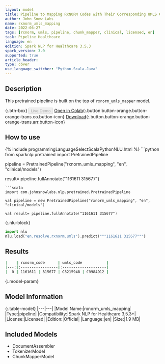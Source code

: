 ```yaml
---
layout: model
title: Pipeline to Mapping RxNORM Codes with Their Corresponding UMLS Codes
author: John Snow Labs
name: rxnorm_umls_mapping
date: 2022-06-27
tags: [rxnorm, umls, pipeline, chunk_mapper, clinical, licensed, en]
task: Pipeline Healthcare
language: en
edition: Spark NLP for Healthcare 3.5.3
spark_version: 3.0
supported: true
article_header:
type: cover
use_language_switcher: "Python-Scala-Java"
---
```


## Description

This pretrained pipeline is built on the top of `rxnorm_umls_mapper` model.

{:.btn-box}
<button class="button button-orange" disabled>Live Demo</button>
[Open in Colab](https://colab.research.google.com/github/JohnSnowLabs/spark-nlp-workshop/blob/master/tutorials/Certification_Trainings/Healthcare/26.Chunk_Mapping.ipynb){:.button.button-orange.button-orange-trans.co.button-icon}
[Download](https://s3.amazonaws.com/auxdata.johnsnowlabs.com/clinical/models/rxnorm_umls_mapping_en_3.5.3_3.0_1656367260714.zip){:.button.button-orange.button-orange-trans.arr.button-icon}

## How to use



<div class="tabs-box" markdown="1">
{% include programmingLanguageSelectScalaPythonNLU.html %}
```python
from sparknlp.pretrained import PretrainedPipeline

pipeline = PretrainedPipeline("rxnorm_umls_mapping", "en", "clinical/models")

result= pipeline.fullAnnotate("1161611 315677")
```
```scala
import com.johnsnowlabs.nlp.pretrained.PretrainedPipeline

val pipeline = new PretrainedPipeline("rxnorm_umls_mapping", "en", "clinical/models")

val result= pipeline.fullAnnotate("1161611 315677")
```


{:.nlu-block}
```python
import nlu
nlu.load("en.resolve.rxnorm.umls").predict("""1161611 315677""")
```

</div>

## Results

```bash
|    | rxnorm_code      | umls_code           |
|---:|:-----------------|:--------------------|
|  0 | 1161611 | 315677 | C3215948 | C0984912 |
```

{:.model-param}
## Model Information

{:.table-model}
|---|---|
|Model Name:|rxnorm_umls_mapping|
|Type:|pipeline|
|Compatibility:|Spark NLP for Healthcare 3.5.3+|
|License:|Licensed|
|Edition:|Official|
|Language:|en|
|Size:|1.9 MB|

## Included Models

- DocumentAssembler
- TokenizerModel
- ChunkMapperModel
